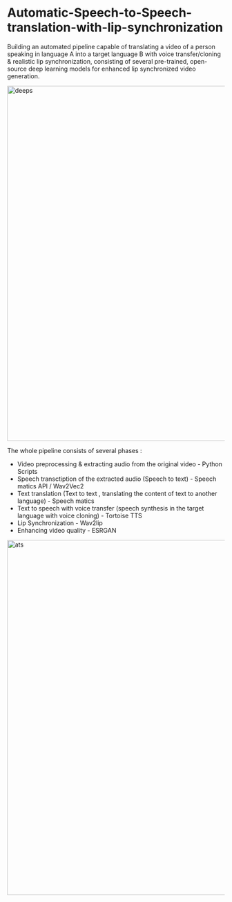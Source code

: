 # Automatic-Speech-to-Speech-translation-with-lip-synchronization
 Building an automated pipeline capable of translating a video of a person speaking in language A into a target language B with voice transfer/cloning & realistic lip synchronization, consisting of several pre-trained, open-source deep learning models for enhanced lip synchronized video generation.

<img width="820" alt="deeps" src="https://github.com/user-attachments/assets/35b39401-3329-46d5-809c-3db370f293b6">


The whole pipeline consists of several phases :

- Video preprocessing & extracting audio from the original video - Python Scripts
- Speech transctiption of the extracted audio (Speech to text) - Speech matics API / Wav2Vec2 
- Text translation (Text to text , translating the content of text to another language) - Speech matics
- Text to speech with voice transfer (speech synthesis in the target language with voice cloning) - Tortoise TTS 
- Lip Synchronization - Wav2lip  
-  Enhancing video quality - ESRGAN


<img width="820" alt="ats" src="https://github.com/user-attachments/assets/8e48dfa8-514b-4623-bcd1-993ebd01dc80">
